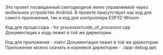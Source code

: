 Это проект посвященный светодиодной ленте управляемой через мобильное устройство Andriod.
В проекте присутствует как код для самого приложения, так и код для контроллера ESP32-Wroom.

Код для процессора - for processor/code_of_processor.cpp
Документация к коду лежит в той же директории.

Код для приложения - main/
Документация лежит в той же директории
Приложение можно скачать в корневой директории - ./app-debug.apk
